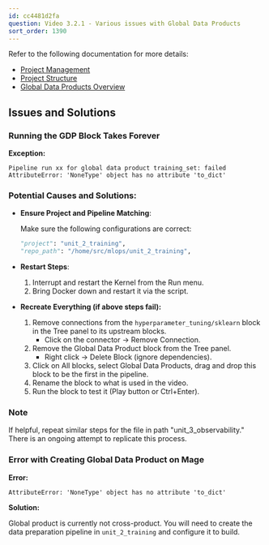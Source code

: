 ```yaml
---
id: cc4481d2fa
question: Video 3.2.1 - Various issues with Global Data Products
sort_order: 1390
---
```


Refer to the following documentation for more details:

- [Project Management](https://docs.mage.ai/platform/projects/management)
- [Project Structure](https://docs.mage.ai/design/abstractions/project-structure)
- [Global Data Products Overview](https://docs.mage.ai/orchestration/global-data-products/overview)

## Issues and Solutions

### Running the GDP Block Takes Forever

**Exception:**

```
Pipeline run xx for global data product training_set: failed
AttributeError: 'NoneType' object has no attribute 'to_dict'
```

### Potential Causes and Solutions:

- **Ensure Project and Pipeline Matching**:
  
  Make sure the following configurations are correct:
  
  ```python
  "project": "unit_2_training",
  "repo_path": "/home/src/mlops/unit_2_training",
  ```

- **Restart Steps**:
  
  1. Interrupt and restart the Kernel from the Run menu.
  2. Bring Docker down and restart it via the script.

- **Recreate Everything (if above steps fail):**
  
  1. Remove connections from the `hyperparameter_tuning/sklearn` block in the Tree panel to its upstream blocks.
     - Click on the connector → Remove Connection.
  2. Remove the Global Data Product block from the Tree panel.
     - Right click → Delete Block (ignore dependencies).
  3. Click on All blocks, select Global Data Products, drag and drop this block to be the first in the pipeline.
  4. Rename the block to what is used in the video.
  5. Run the block to test it (Play button or Ctrl+Enter).

### Note

If helpful, repeat similar steps for the file in path "unit_3_observability." There is an ongoing attempt to replicate this process.

### Error with Creating Global Data Product on Mage

**Error:**

```
AttributeError: 'NoneType' object has no attribute 'to_dict'
```

**Solution:**

Global product is currently not cross-product. You will need to create the data preparation pipeline in `unit_2_training` and configure it to build.
